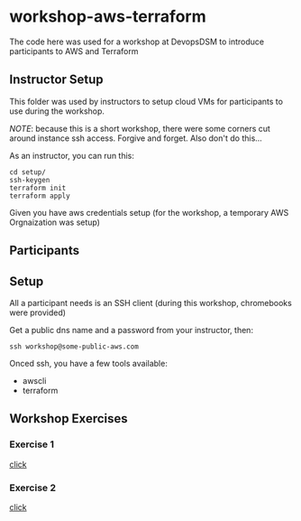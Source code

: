# workshop-aws-terraform

The code here was used for a workshop at DevopsDSM to introduce participants to AWS and Terraform

## Instructor Setup

This folder was used by instructors to setup cloud VMs for participants to use during the workshop.

_NOTE_: because this is a short workshop, there were some corners cut around instance ssh access. Forgive and forget. Also don't do this...

As an instructor, you can run this:

```
cd setup/
ssh-keygen
terraform init
terraform apply
```

Given you have aws credentials setup (for the workshop, a temporary AWS Orgnaization was setup)

## Participants

## Setup

All a participant needs is an SSH client (during this workshop, chromebooks were provided)

Get a public dns name and a password from your instructor, then:

```
ssh workshop@some-public-aws.com
```

Onced ssh, you have a few tools available:

- awscli
- terraform

## Workshop Exercises

### Exercise 1

[click](exercise1/README.md)

### Exercise 2

[click](exercise2/README.md)
